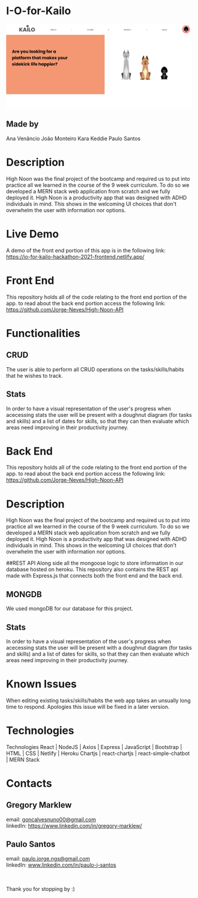 # I-O-for-Kailo


 
<img src=/DocumentationScreenshot2.png alt="Landing Page for Kailo Tracker web app" />

## Made by 
Ana Venâncio
João Monteiro
Kara Keddie
Paulo Santos

# Description
High Noon was the final project of the bootcamp and required us to put into practice all 
we learned in the course of the 9 week curriculum. To do so we developed a MERN stack
web application from scratch and we fully deployed it. High Noon is a productivity app
that was designed with ADHD individuals in mind. This shows in the welcoming UI choices
that don't overwhelm the user with information nor options.


# Live Demo
A demo of the front end portion of this app is in the following link:
</br>
<a href="https://io-for-kailo-hackathon-2021-frontend.netlify.app/" target="_blank">https://io-for-kailo-hackathon-2021-frontend.netlify.app/</a>

# Front End
This repository holds all of the code relating to the front end portion of the app. to read about the back end portion access the following link:
<br>
https://github.com/Jorge-Neves/High-Noon-API



# Functionalities

## CRUD
The user is able to perform all CRUD operations on the tasks/skills/habits that he wishes to track.

## Stats
In order to have a visual representation of the user's progress when acecessing stats the user will be present with a doughnut diagram (for tasks and skills) and a list of dates for skills, so that they can then evaluate which areas need improving in their productivity journey.


# Back End
This repository holds all of the code relating to the front end portion of the app. to read about the back end portion access the following link:
<br>
https://github.com/Jorge-Neves/High-Noon-API

# Description
High Noon was the final project of the bootcamp and required us to put into practice all 
we learned in the course of the 9 week curriculum. To do so we developed a MERN stack
web application from scratch and we fully deployed it. High Noon is a productivity app
that was designed with ADHD individuals in mind. This shows in the welcoming UI choices
that don't overwhelm the user with information nor options.


##REST API
Along side all the mongoose logic to store information in our database hosted on heroku. This repository also contains the REST api made with Express.js that connects both the front end and the back end.

## MONGDB
We used mongoDB for our database for this project.

## Stats
In order to have a visual representation of the user's progress when acecessing stats the user will be present with a doughnut diagram (for tasks and skills) and a list of dates for skills, so that they can then evaluate which areas need improving in their productivity journey.


# Known Issues
When editing existing tasks/skills/habits the web app takes an unsually long time to respond.
Apologies this issue will be fixed in a later version.

# Technologies
Technologies
React | NodeJS | Axios | Express | JavaScript | Bootstrap | HTML | CSS | Netlify | Heroku
Chartjs | react-chartjs | react-simple-chatbot | MERN Stack


# Contacts
## Gregory Marklew
email: goncalvesnuno00@gmail.com
<br>
linkedIn: https://www.linkedin.com/in/gregory-marklew/

## Paulo Santos
email: paulo.jorge.ngs@gmail.com
<br>
linkedIn: www.linkedin.com/in/paulo-j-santos

<br>
<br>
Thank you for stopping by :)
